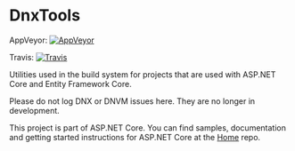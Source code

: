 DnxTools
=======

AppVeyor: [![AppVeyor](https://ci.appveyor.com/api/projects/status/4apmcfsiatwg8s00/branch/master?svg=true)](https://ci.appveyor.com/project/aspnetci/DnxTools/branch/master)

Travis:   [![Travis](https://travis-ci.org/aspnet/DnxTools.svg?branch=master)](https://travis-ci.org/aspnet/DnxTools)

Utilities used in the build system for projects that are used with ASP.NET Core and Entity Framework Core.

Please do not log DNX or DNVM issues here. They are no longer in development.

This project is part of ASP.NET Core. You can find samples, documentation and getting started instructions for ASP.NET Core at the [Home](https://github.com/aspnet/home) repo.

